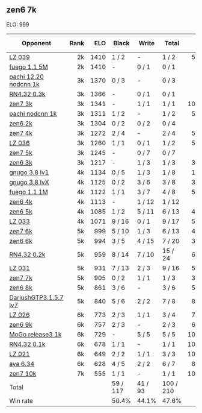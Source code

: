 ## zen6 7k ##

ELO: 999

Opponent | Rank | ELO | Black | Write | Total | Win rate
---------|-----:|----:|-------|-------|-------|-------:
[LZ 039](LZ%20039.md) | 2k | 1410 | 1 / 2 | - | 1 / 2 | 50.0%
[fuego 1.1 5M](fuego%201.1%205M.md) | 2k | 1410 | - | 0 / 1 | 0 / 1 | 0.0%
[pachi 12.20 nodcnn 1k](pachi%2012.20%20nodcnn%201k.md) | 3k | 1370 | 0 / 3 | - | 0 / 3 | 0.0%
[RN4.32 0.3k](RN4.32%200.3k.md) | 3k | 1366 | - | 0 / 1 | 0 / 1 | 0.0%
[zen7 3k](zen7%203k.md) | 3k | 1341 | - | 1 / 1 | 1 / 1 | 100.0%
[pachi nodcnn 1k](pachi%20nodcnn%201k.md) | 3k | 1311 | 1 / 2 | - | 1 / 2 | 50.0%
[zen6 2k](zen6%202k.md) | 3k | 1304 | 0 / 2 | 0 / 2 | 0 / 4 | 0.0%
[zen7 4k](zen7%204k.md) | 3k | 1272 | 2 / 4 | - | 2 / 4 | 50.0%
[LZ 036](LZ%20036.md) | 3k | 1260 | 1 / 1 | 0 / 1 | 1 / 2 | 50.0%
[zen7 5k](zen7%205k.md) | 3k | 1245 | - | 0 / 7 | 0 / 7 | 0.0%
[zen6 3k](zen6%203k.md) | 3k | 1217 | - | 1 / 3 | 1 / 3 | 33.3%
[gnugo 3.8 lv1](gnugo%203.8%20lv1.md) | 4k | 1134 | 0 / 5 | 1 / 3 | 1 / 8 | 12.5%
[gnugo 3.8 lvX](gnugo%203.8%20lvX.md) | 4k | 1125 | 0 / 2 | 3 / 6 | 3 / 8 | 37.5%
[fuego 1.1 1M](fuego%201.1%201M.md) | 4k | 1122 | 1 / 1 | 3 / 7 | 4 / 8 | 50.0%
[zen6 4k](zen6%204k.md) | 4k | 1113 | - | 1 / 12 | 1 / 12 | 8.3%
[zen6 5k](zen6%205k.md) | 4k | 1085 | 1 / 2 | 5 / 11 | 6 / 13 | 46.2%
[LZ 033](LZ%20033.md) | 4k | 1071 | 9 / 16 | 0 / 1 | 9 / 17 | 52.9%
[zen7 6k](zen7%206k.md) | 5k | 999 | 5 / 10 | 1 / 3 | 6 / 13 | 46.2%
[zen6 6k](zen6%206k.md) | 5k | 994 | 3 / 5 | 4 / 15 | 7 / 20 | 35.0%
[RN4.32 0.2k](RN4.32%200.2k.md) | 5k | 959 | 8 / 14 | 7 / 10 | 15 / 24 | 62.5%
[LZ 031](LZ%20031.md) | 5k | 931 | 7 / 13 | 2 / 3 | 9 / 16 | 56.3%
[zen7 7k](zen7%207k.md) | 5k | 905 | 0 / 2 | 1 / 1 | 1 / 3 | 33.3%
[zen6 8k](zen6%208k.md) | 5k | 861 | 3 / 6 | - | 3 / 6 | 50.0%
[DariushGTP3.1.5.7 lv7](DariushGTP3.1.5.7%20lv7.md) | 5k | 840 | 5 / 6 | 2 / 2 | 7 / 8 | 87.5%
[LZ 026](LZ%20026.md) | 6k | 773 | 2 / 3 | 1 / 1 | 3 / 4 | 75.0%
[zen6 9k](zen6%209k.md) | 6k | 757 | 2 / 3 | - | 2 / 3 | 66.7%
[MoGo release3 1k](MoGo%20release3%201k.md) | 6k | 729 | - | 5 / 5 | 5 / 5 | 100.0%
[RN4.32 0.1k](RN4.32%200.1k.md) | 6k | 678 | 1 / 1 | - | 1 / 1 | 100.0%
[LZ 021](LZ%20021.md) | 6k | 649 | 2 / 2 | 1 / 1 | 3 / 3 | 100.0%
[aya 6.34](aya%206.34.md) | 6k | 628 | 4 / 5 | 2 / 2 | 6 / 7 | 85.7%
[zen7 10k](zen7%2010k.md) | 7k | 555 | 1 / 1 | - | 1 / 1 | 100.0%
Total | | | 59 / 117 | 41 / 93 | 100 / 210 | 
Win rate| | | 50.4% | 44.1% | 47.6% | 
